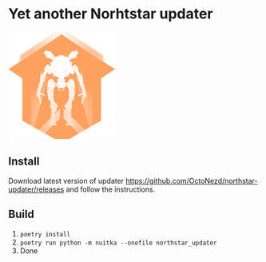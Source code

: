 # Yet another Norhtstar updater

![logo](icon.png)

## Install

Download latest version of updater https://github.com/OctoNezd/northstar-updater/releases and follow the instructions.

## Build

1. `poetry install`
2. `poetry run python -m nuitka --onefile northstar_updater`
3. Done
